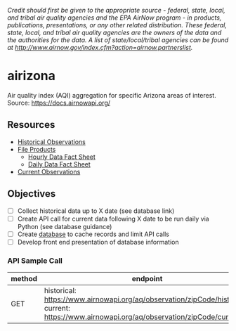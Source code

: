 _Credit should first be given to the appropriate source - federal, state, local, and tribal air quality agencies and the EPA AirNow program - in products, publications, presentations, or any other related distribution. These federal, state, local, and tribal air quality agencies are the owners of the data and the authorities for the data. A list of state/local/tribal agencies can be found at http://www.airnow.gov/index.cfm?action=airnow.partnerslist._

# airizona
Air quality index (AQI) aggregation for specific Arizona areas of interest. Source: https://docs.airnowapi.org/

## Resources
- [Historical Observations](https://docs.airnowapi.org/HistoricalObservationsByZip/docs)
- [File Products](files.airnowtech.org)
  - [Hourly Data Fact Sheet](https://docs.airnowapi.org/docs/HourlyDataFactSheet.pdf)
  - [Daily Data Fact Sheet](https://docs.airnowapi.org/docs/DailyDataFactSheet.pdf)
- [Current Observations](https://docs.airnowapi.org/CurrentObservationsByZip/docs)

## Objectives
- [ ] Collect historical data up to X date (see database link)
- [ ] Create API call for current data following X date to be run daily via Python (see database guidance)
- [ ] Create [database](https://docs.airnowapi.org/faq#:~:text=How%20can%20I%20maintain%20my%20own%20database%20of%20air%20quality%20data%3F) to cache records and limit API calls
- [ ] Develop front end presentation of database information

### API Sample Call
| method | endpoint | headers | auth |
| ------ | -------- | ------- | ---- |
| GET | historical: https://www.airnowapi.org/aq/observation/zipCode/historical/ <br> current: https://www.airnowapi.org/aq/observation/zipCode/current/ | ?format=application/json&zipCode=12345&date=YYYY-MM-DDT00-0000&distance=25 | &API_KEY={REDACTED} |
